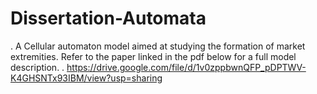 # Dissertation-Automata
. A Cellular automaton model aimed at studying the formation of market extremities. Refer to the paper linked in the pdf below for a full model description.
. https://drive.google.com/file/d/1v0zppbwnQFP_pDPTWV-K4GHSNTx93IBM/view?usp=sharing
